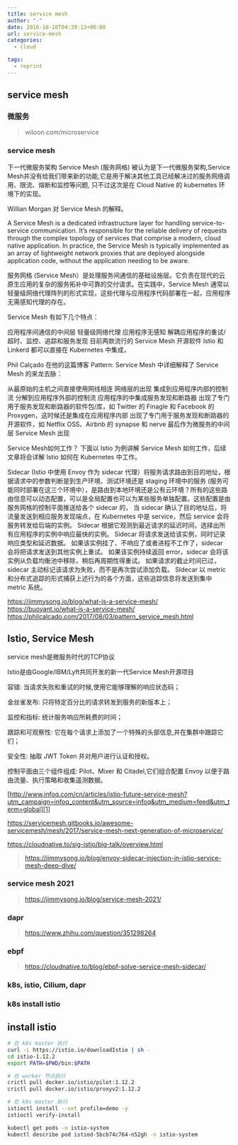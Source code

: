 ```yaml
---
title: service mesh
author: "-"
date: 2016-10-10T04:39:13+00:00
url: service-mesh
categories:
  - cloud

tags:
  - reprint
---
```

## service mesh
### 微服务

>wiloon.com/microservice

### service mesh

下一代微服务架构
Service Mesh (服务网格) 被认为是下一代微服务架构,Service Mesh并没有给我们带来新的功能,它是用于解决其他工具已经解决过的服务网络调用、限流、熔断和监控等问题, 只不过这次是在 Cloud Native 的 kubernetes 环境下的实现。

Willian Morgan 对 Service Mesh 的解释。

A Service Mesh is a dedicated infrastructure layer for handling service-to-service communication. It’s responsible for the reliable delivery of requests through the complex topology of services that comprise a modern, cloud native application. In practice, the Service Mesh is typically implemented as an array of lightweight network proxies that are deployed alongside application code, without the application needing to be aware.

服务网格 (Service Mesh）是处理服务间通信的基础设施层。它负责在现代的云原生应用的复杂的服务拓补中可靠的交付请求。在实践中，Service Mesh 通常以轻量级网络代理阵列的形式实现，这些代理与应用程序代码部署在一起，应用程序无需感知代理的存在。


Service Mesh 有如下几个特点：

应用程序间通信的中间层
轻量级网络代理
应用程序无感知
解耦应用程序的重试/超时、监控、追踪和服务发现
目前两款流行的 Service Mesh 开源软件 Istio 和 Linkerd 都可以直接在 Kubernetes 中集成，


Phil Calçado 在他的这篇博客 Pattern: Service Mesh 中详细解释了 Service Mesh 的来龙去脉：

从最原始的主机之间直接使用网线相连
网络层的出现
集成到应用程序内部的控制流
分解到应用程序外部的控制流
应用程序的中集成服务发现和断路器
出现了专门用于服务发现和断路器的软件包/库，如 Twitter 的 Finagle 和 Facebook 的 Proxygen，这时候还是集成在应用程序内部
出现了专门用于服务发现和断路器的开源软件，如 Netflix OSS、Airbnb 的 synapse 和 nerve
最后作为微服务的中间层 Service Mesh 出现


Service Mesh如何工作？
下面以 Istio 为例讲解 Service Mesh 如何工作，后续文章将会详解 Istio 如何在 Kubernetes 中工作。

Sidecar (Istio 中使用 Envoy 作为 sidecar 代理）将服务请求路由到目的地址，根据请求中的参数判断是到生产环境、测试环境还是 staging 环境中的服务 (服务可能同时部署在这三个环境中），是路由到本地环境还是公有云环境？所有的这些路由信息可以动态配置，可以是全局配置也可以为某些服务单独配置。这些配置是由服务网格的控制平面推送给各个 sidecar 的，
当 sidecar 确认了目的地址后，将流量发送到相应服务发现端点，在 Kubernetes 中是 service，然后 service 会将服务转发给后端的实例。
Sidecar 根据它观测到最近请求的延迟时间，选择出所有应用程序的实例中响应最快的实例。
Sidecar 将请求发送给该实例，同时记录响应类型和延迟数据。
如果该实例挂了、不响应了或者进程不工作了，sidecar 会将把请求发送到其他实例上重试。
如果该实例持续返回 error，sidecar 会将该实例从负载均衡池中移除，稍后再周期性得重试。
如果请求的截止时间已过，sidecar 主动标记该请求为失败，而不是再次尝试添加负载。
SIdecar 以 metric 和分布式追踪的形式捕获上述行为的各个方面，这些追踪信息将发送到集中 metric 系统。

<https://jimmysong.io/blog/what-is-a-service-mesh/>  
<https://buoyant.io/what-is-a-service-mesh/>  
<https://philcalcado.com/2017/08/03/pattern_service_mesh.html>


## Istio, Service Mesh
service mesh是微服务时代的TCP协议

Istio是由Google/IBM/Lyft共同开发的新一代Service Mesh开源项目

容错: 当请求失败和重试的时候,使用它能够理解的响应状态码；
  
金丝雀发布: 只将特定百分比的请求转发到服务的新版本上；
  
监控和指标: 统计服务响应所耗费的时间；
  
跟踪和可观察性: 它在每个请求上添加了一个特殊的头部信息,并在集群中跟踪它们；
  
安全性: 抽取 JWT Token 并对用户进行认证和授权。

控制平面由三个组件组成: Pilot、Mixer 和 Citadel,它们组合配置 Envoy 以便于路由流量、执行策略和收集遥测数据。

[http://www.infoq.com/cn/articles/istio-future-service-mesh?utm_campaign=infoq_content&utm_source=infoq&utm_medium=feed&utm_term=global][1]
  
<https://servicemesh.gitbooks.io/awesome-servicemesh/mesh/2017/service-mesh-next-generation-of-microservice/>

 [1]: http://www.infoq.com/cn/articles/istio-future-service-mesh?utm_campaign=infoq_content&utm_source=infoq&utm_medium=feed&utm_term=global


https://cloudnative.to/sig-istio/big-talk/overview.html
>https://jimmysong.io/blog/envoy-sidecar-injection-in-istio-service-mesh-deep-dive/

### service mesh 2021
>https://jimmysong.io/blog/service-mesh-2021/

### dapr
>https://www.zhihu.com/question/351298264

### ebpf
>https://cloudnative.to/blog/ebpf-solve-service-mesh-sidecar/

### k8s, istio, Cilium, dapr


### k8s install istio

## install istio

```bash
# 在 k8s master 执行
curl -L https://istio.io/downloadIstio | sh -
cd istio-1.12.2
export PATH=$PWD/bin:$PATH

# 在 worker 节点执行 
crictl pull docker.io/istio/pilot:1.12.2
crictl pull docker.io/istio/proxyv2:1.12.2

# 在 k8s master 执行
istioctl install --set profile=demo -y
istioctl verify-install

kubectl get pods -n istio-system 
kubectl describe pod istiod-5bcb74c764-n52gh -n istio-system
```